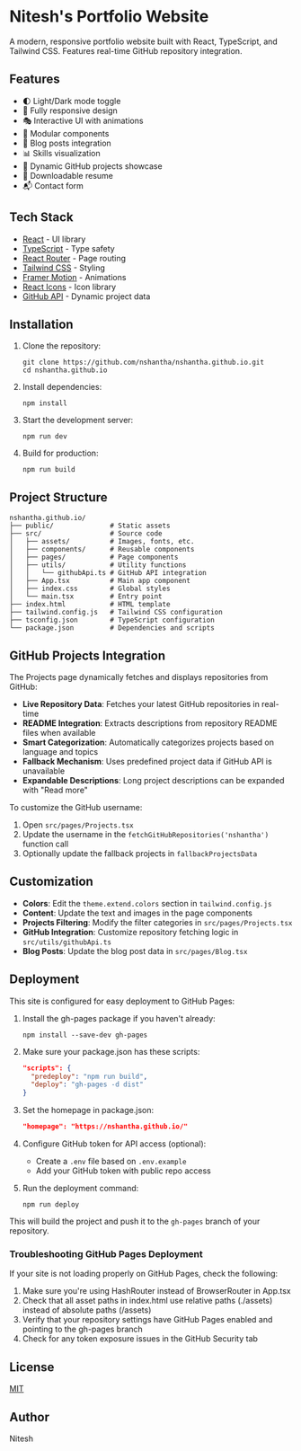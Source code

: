 # Nitesh's Portfolio Website

A modern, responsive portfolio website built with React, TypeScript, and Tailwind CSS. Features real-time GitHub repository integration.

## Features

- 🌓 Light/Dark mode toggle
- 📱 Fully responsive design
- 🎭 Interactive UI with animations
- 🧩 Modular components
- 📝 Blog posts integration
- 📊 Skills visualization
- 📁 Dynamic GitHub projects showcase
- 📄 Downloadable resume
- 📬 Contact form

## Tech Stack

- [React](https://reactjs.org/) - UI library
- [TypeScript](https://www.typescriptlang.org/) - Type safety
- [React Router](https://reactrouter.com/) - Page routing
- [Tailwind CSS](https://tailwindcss.com/) - Styling
- [Framer Motion](https://www.framer.com/motion/) - Animations
- [React Icons](https://react-icons.github.io/react-icons/) - Icon library
- [GitHub API](https://docs.github.com/en/rest) - Dynamic project data

## Installation

1. Clone the repository:
   ```
   git clone https://github.com/nshantha/nshantha.github.io.git
   cd nshantha.github.io
   ```

2. Install dependencies:
   ```
   npm install
   ```

3. Start the development server:
   ```
   npm run dev
   ```

4. Build for production:
   ```
   npm run build
   ```

## Project Structure

```
nshantha.github.io/
├── public/              # Static assets
├── src/                 # Source code
│   ├── assets/          # Images, fonts, etc.
│   ├── components/      # Reusable components
│   ├── pages/           # Page components
│   ├── utils/           # Utility functions
│   │   └── githubApi.ts # GitHub API integration
│   ├── App.tsx          # Main app component
│   ├── index.css        # Global styles
│   └── main.tsx         # Entry point
├── index.html           # HTML template
├── tailwind.config.js   # Tailwind CSS configuration
├── tsconfig.json        # TypeScript configuration
└── package.json         # Dependencies and scripts
```

## GitHub Projects Integration

The Projects page dynamically fetches and displays repositories from GitHub:

- **Live Repository Data**: Fetches your latest GitHub repositories in real-time
- **README Integration**: Extracts descriptions from repository README files when available
- **Smart Categorization**: Automatically categorizes projects based on language and topics
- **Fallback Mechanism**: Uses predefined project data if GitHub API is unavailable
- **Expandable Descriptions**: Long project descriptions can be expanded with "Read more"

To customize the GitHub username:
1. Open `src/pages/Projects.tsx`
2. Update the username in the `fetchGitHubRepositories('nshantha')` function call
3. Optionally update the fallback projects in `fallbackProjectsData`

## Customization

- **Colors**: Edit the `theme.extend.colors` section in `tailwind.config.js`
- **Content**: Update the text and images in the page components
- **Projects Filtering**: Modify the filter categories in `src/pages/Projects.tsx`
- **GitHub Integration**: Customize repository fetching logic in `src/utils/githubApi.ts`
- **Blog Posts**: Update the blog post data in `src/pages/Blog.tsx`

## Deployment

This site is configured for easy deployment to GitHub Pages:

1. Install the gh-pages package if you haven't already:
   ```
   npm install --save-dev gh-pages
   ```

2. Make sure your package.json has these scripts:
   ```json
   "scripts": {
     "predeploy": "npm run build",
     "deploy": "gh-pages -d dist"
   }
   ```

3. Set the homepage in package.json:
   ```json
   "homepage": "https://nshantha.github.io/"
   ```

4. Configure GitHub token for API access (optional):
   - Create a `.env` file based on `.env.example`
   - Add your GitHub token with public repo access

5. Run the deployment command:
   ```
   npm run deploy
   ```

This will build the project and push it to the `gh-pages` branch of your repository.

### Troubleshooting GitHub Pages Deployment

If your site is not loading properly on GitHub Pages, check the following:

1. Make sure you're using HashRouter instead of BrowserRouter in App.tsx
2. Check that all asset paths in index.html use relative paths (./assets) instead of absolute paths (/assets)
3. Verify that your repository settings have GitHub Pages enabled and pointing to the gh-pages branch
4. Check for any token exposure issues in the GitHub Security tab

## License

[MIT](LICENSE)

## Author

Nitesh

